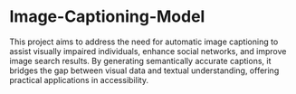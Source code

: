 # Image-Captioning-Model
This project aims to address the need for automatic image captioning to assist visually impaired individuals, enhance social networks, and improve image search results. By generating semantically accurate captions, it bridges the gap between visual data and textual understanding, offering practical applications in accessibility.
